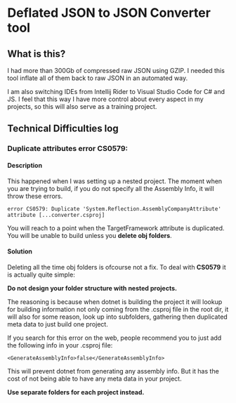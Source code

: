 # Deflated JSON to JSON Converter tool

## What is this?
I had more than 300Gb of compressed raw JSON using GZIP. I needed this tool inflate all of them back to raw JSON in an automated way.

I am also switching IDEs from Intellij Rider to Visual Studio Code for C# and JS. I feel that this way I have more control about every aspect in my projects, so this will also serve as a training project.

## Technical Difficulties log

### **Duplicate attributes error CS0579:**

#### Description
This happened when I was setting up a nested project. The moment when you are trying to build, if you do not specify all the Assembly Info, it will throw these errors.
```
error CS0579: Duplicate 'System.Reflection.AssemblyCompanyAttribute' attribute [...converter.csproj]
```
You will reach to a point when the TargetFramework attribute is duplicated. You will be unable to build unless you **delete obj folders**.

#### Solution
Deleting all the time obj folders is ofcourse not a fix. To deal with **CS0579** it is actually quite simple:

**Do not design your folder structure with nested projects.**

The reasoning is because when dotnet is building the project it will lookup for building information not only coming from the .csproj file in the root dir, it will also for some reason, look up into subfolders, gathering then duplicated meta data to just build one project.

If you search for this error on the web, people recommend you to just add the following info in your .csproj file:
```
<GenerateAssemblyInfo>false</GenerateAssemblyInfo>
```
This will prevent dotnet from generating any assembly info. But it has the cost of not being able to have any meta data in your project. 

**Use separate folders for each project instead.**